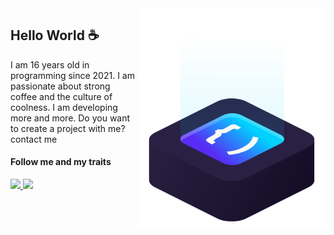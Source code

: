 <img src="chiquuu.svg" min-width="300px" max-width="300px" width="300px" align="right" alt="logo iuricode">

## Hello World ☕

I am 16 years old in programming since 2021. I am passionate about strong coffee and the culture of coolness. I am developing more and more. Do you want to create a project with me? contact me

#### Follow me and my traits

<p align="left">
  <a href="https://www.instagram.com/margiela/" alt="Instagram">
    <img src="https://img.shields.io/badge/-Instagram-07bea1?style=for-the-badge&logo=Instagram&logoColor=#07bea1&link=https://www.instagram.com/margiela"/>
  </a>

  <a href="https://marrgiela.github.io/discord" alt="marrgiela.#0729">
    <img src="https://img.shields.io/badge/-Discord-07bea1?style=for-the-badge&logo=Discord&logoColor=#07bea1&clink=https://marrgiela.github.io/"/>
  </a>
</p>

